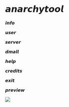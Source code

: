 # 𝙖𝙣𝙖𝙧𝙘𝙝𝙮𝙩𝙤𝙤𝙡

𝙞𝙣𝙛𝙤

𝙪𝙨𝙚𝙧

𝙨𝙚𝙧𝙫𝙚𝙧

𝙙𝙢𝙖𝙡𝙡

𝙝𝙚𝙡𝙥

𝙘𝙧𝙚𝙙𝙞𝙩𝙨

𝙚𝙭𝙞𝙩

𝙥𝙧𝙚𝙫𝙞𝙚𝙬

![](https://cdn.discordapp.com/attachments/423193702115180544/757160831057395802/unknown.png)
